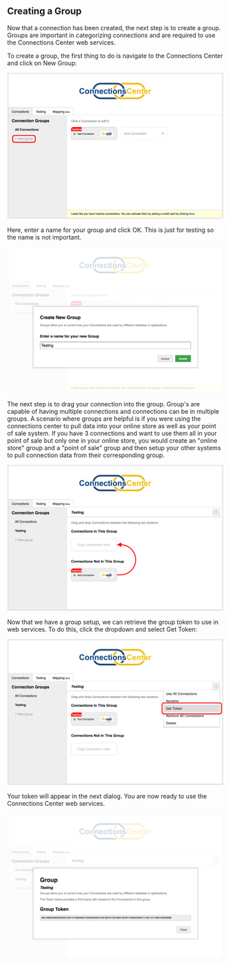 ## Creating a Group
Now that a connection has been created, the next step is to create a group. Groups are important in categorizing connections and are required to use the Connections Center web services.

To create a group, the first thing to do is navigate to the Connections Center and click on New Group:

<img src="/images/connectionscenter/gettingstarted/creategroup1.png">

Here, enter a name for your group and click OK. This is just for testing so the name is not important.

<img src="/images/connectionscenter/gettingstarted/creategroup2.png">

The next step is to drag your connection into the group. Group's are capable of having multiple connections and connections can be in multiple groups. A scenario where groups are helpful is if you were using the connections center to pull data into your online store as well as your point of sale system. If you have 3 connections and want to use them all in your point of sale but only one in your online store, you would create an "online store" group and a "point of sale" group and then setup your other systems to pull connection data from their corresponding group.

<img src="/images/connectionscenter/gettingstarted/creategroup3.png">

Now that we have a group setup, we can retrieve the group token to use in web services. To do this, click the dropdown and select Get Token:

<img src="/images/connectionscenter/gettingstarted/creategroup4.png">

Your token will appear in the next dialog. You are now ready to use the Connections Center web services.

<img src="/images/connectionscenter/gettingstarted/creategroup5.png">
